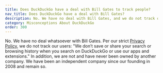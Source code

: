 ```yaml
---
title: Does DuckDuckGo have a deal with Bill Gates to track people?
nav_title: Does DuckDuckGo have a deal with Bill Gates?
description: No. We have no deal with Bill Gates, and we do not track our users, per our strict Privacy Policy.
category: Misconceptions About DuckDuckGo
order: 300
---
```


No. We have no deal whatsoever with Bill Gates. Per our strict [Privacy Policy](https://duckduckgo.com/privacy), we do not track our users: "We don’t save or share your search or browsing history when you search on DuckDuckGo or use our apps and extensions." In addition, we are not and have never been owned by another company. We have been an independent company since our founding in 2008 and remain so.

